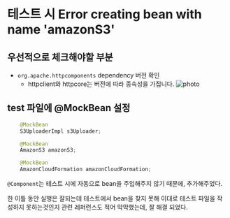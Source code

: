 # 테스트 시 Error creating bean with name 'amazonS3' 

## 우선적으로 체크해야할 부분
- `org.apache.httpcomponents` dependency 버전 확인
    - httpclient와 httpcore는 버전에 따라 종속성을 가집니다.
    ![photo](https://img1.daumcdn.net/thumb/R1280x0/?scode=mtistory2&fname=https%3A%2F%2Fblog.kakaocdn.net%2Fdn%2FZNGUj%2Fbtq1C05TLW1%2FBSfybTpWfRskhew2kjjj10%2Fimg.png)

## test 파일에 @MockBean 설정 
``` java
    @MockBean
    S3UploaderImpl s3Uploader;

    @MockBean
    AmazonS3 amazonS3;

    @MockBean
    AmazonCloudFormation amazonCloudFormation;
```

`@Component`는 테스트 시에 자동으로 bean을 주입해주지 않기 때문에, 추가해주었다. 

한 이틀 동안 실행은 잘되는데 테스트에서 bean을 찾지 못해 이대로 테스트 파일을 작성하지 못하는것인지 관련 레퍼런스도 적어 막막했는데, 잘 해결 되었다.  